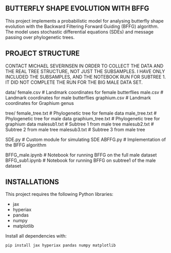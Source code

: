 BUTTERFLY SHAPE EVOLUTION WITH BFFG
---

This project implements a probabilistic model for analysing butterfly shape evolution
with the Backward Filtering Forward Guiding (BFFG) algorithm. The model uses
stochastic differential equations (SDEs) and message passing over phylogenetic trees.


PROJECT STRUCTURE
---

CONTACT MICHAEL SEVERINSEN IN ORDER TO COLLECT THE DATA AND THE REAL TREE STRUCTURE, NOT JUST THE SUBSAMPLES. I HAVE ONLY INCLUDED THE SUBSAMPLES, AND THE NOTEBOOK RUN FOR SUBTREE 1. IT DID NOT COMPLETE THE RUN FOR THE BIG MALE DATA SET.

data/
    female.csv         # Landmark coordinates for female butterflies
    male.csv           # Landmark coordinates for male butterflies
    graphium.csv       # Landmark coordinates for Graphium genus

tree/
    female_tree.txt    # Phylogenetic tree for female data
    male_tree.txt      # Phylogenetic tree for male data
    graphium_tree.txt  # Phylogenetic tree for graphium data
    malesub1.txt       # Subtree 1 from male tree
    malesub2.txt       # Subtree 2 from male tree
    malesub3.txt       # Subtree 3 from male tree

SDE.py                # Custom module for simulating SDE
ABFFG.py              # Implementation of the BFFG algorithm

BFFG_male.ipynb       # Notebook for running BFFG on the full male dataset
BFFG_sub1.ipynb       # Notebook for running BFFG on subtree1 of the male dataset


INSTALLATIONS
------------
This project requires the following Python libraries:

- jax
- hyperiax
- pandas
- numpy
- matplotlib

Install all dependencies with:

    pip install jax hyperiax pandas numpy matplotlib